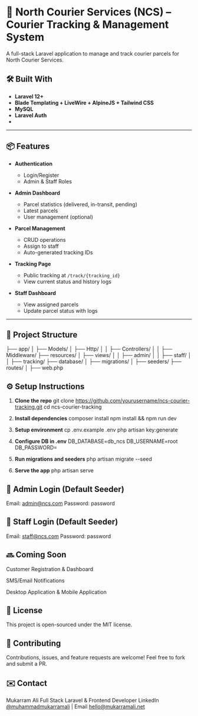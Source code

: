 # 🚚 North Courier Services (NCS) – Courier Tracking & Management System

A full-stack Laravel application to manage and track courier parcels for North Courier Services.

## 🛠️ Built With

- **Laravel 12+**
- **Blade Templating + LiveWire + AlpineJS + Tailwind CSS**
- **MySQL** 
- **Laravel Auth** 
- 

---

## 📦 Features

- **Authentication**
  - Login/Register
  - Admin & Staff Roles

- **Admin Dashboard**
  - Parcel statistics (delivered, in-transit, pending)
  - Latest parcels
  - User management (optional)
  
- **Parcel Management**
  - CRUD operations
  - Assign to staff
  - Auto-generated tracking IDs

- **Tracking Page**
  - Public tracking at `/track/{tracking_id}`
  - View current status and history logs

- **Staff Dashboard**
  - View assigned parcels
  - Update parcel status with logs

---

## 📁 Project Structure

├── app/
│ ├── Models/
│ ├── Http/
│ │ ├── Controllers/
│ │ ├── Middleware/
├── resources/
│ ├── views/
│ │ ├── admin/
│ │ ├── staff/
│ │ ├── tracking/
├── database/
│ ├── migrations/
│ ├── seeders/
├── routes/
│ ├── web.php


## ⚙️ Setup Instructions

1. **Clone the repo**
git clone https://github.com/yourusername/ncs-courier-tracking.git
cd ncs-courier-tracking

2. **Install dependencies**
composer install
npm install && npm run dev

3. **Setup environment**
cp .env.example .env
php artisan key:generate

4. **Configure DB in .env**
DB_DATABASE=db_ncs
DB_USERNAME=root
DB_PASSWORD=

5. **Run migrations and seeders**
php artisan migrate --seed

6. **Serve the app**
php artisan serve

## 🔐 Admin Login (Default Seeder)
Email: admin@ncs.com
Password: password

## 🔐 Staff Login (Default Seeder)
Email: staff@ncs.com
Password: password

## 🔜 Coming Soon
Customer Registration & Dashboard

SMS/Email Notifications

Desktop Application & Mobile Application

## 📃 License
This project is open-sourced under the MIT license.

## 🤝 Contributing
Contributions, issues, and feature requests are welcome!
Feel free to fork and submit a PR.

## ✉️ Contact
Mukarram Ali
Full Stack Laravel & Frontend Developer
LinkedIn [@muhammadmukarramali](https://www.linkedin.com/in/muhammadmukarramali/) | Email [hello@mukarramali.net](mailto:info.mukarramali@gmail.com)
